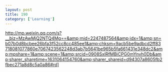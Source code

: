 ```yaml
---
layout: post
title: 190
category: ['Learning']
---
```


http://mp.weixin.qq.com/s?__biz=MzAwMjQ2NTQ4Mg==&amp;mid=2247487564&amp;idx=1&amp;sn=b07b0d8bcbee26bfa3f52cc8cc485ee1&amp;chksm=9acb5be9adbcd2ff83718081077860e7067423562248d3ab7b5641be965b5fa661431e348dc2&amp;mpshare=1&amp;scene=1&amp;srcid=0908SxlRfMBiCPG0mYnvh0Db&amp;sharer_sharetime=1631064154760&amp;sharer_shareid=d94307a8605fb2fbec271a8d8c5a0a86#rd]



